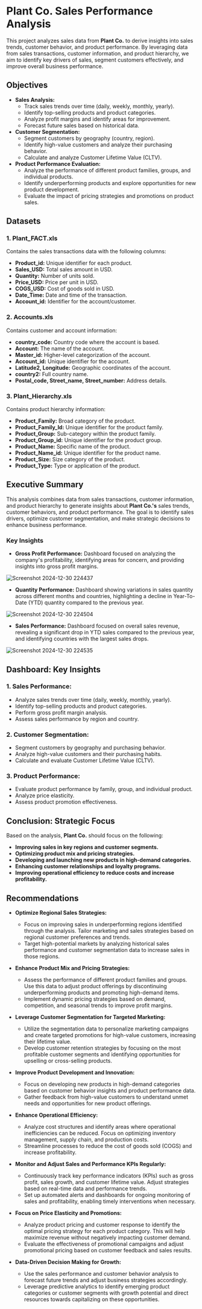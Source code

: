 # Plant Co. Sales Performance Analysis

This project analyzes sales data from **Plant Co.** to derive insights into sales trends, customer behavior, and product performance. By leveraging data from sales transactions, customer information, and product hierarchy, we aim to identify key drivers of sales, segment customers effectively, and improve overall business performance.

## Objectives

- **Sales Analysis:** 
    - Track sales trends over time (daily, weekly, monthly, yearly).
    - Identify top-selling products and product categories.
    - Analyze profit margins and identify areas for improvement.
    - Forecast future sales based on historical data.
- **Customer Segmentation:** 
    - Segment customers by geography (country, region).
    - Identify high-value customers and analyze their purchasing behavior.
    - Calculate and analyze Customer Lifetime Value (CLTV).
- **Product Performance Evaluation:** 
    - Analyze the performance of different product families, groups, and individual products.
    - Identify underperforming products and explore opportunities for new product development.
    - Evaluate the impact of pricing strategies and promotions on product sales.

## Datasets

### 1. **Plant_FACT.xls**
Contains the sales transactions data with the following columns:
- **Product_id:** Unique identifier for each product.
- **Sales_USD:** Total sales amount in USD.
- **Quantity:** Number of units sold.
- **Price_USD:** Price per unit in USD.
- **COGS_USD:** Cost of goods sold in USD.
- **Date_Time:** Date and time of the transaction.
- **Account_id:** Identifier for the account/customer.

### 2. **Accounts.xls**
Contains customer and account information:
- **country_code:** Country code where the account is based.
- **Account:** The name of the account.
- **Master_id:** Higher-level categorization of the account.
- **Account_id:** Unique identifier for the account.
- **Latitude2, Longitude:** Geographic coordinates of the account.
- **country2:** Full country name.
- **Postal_code, Street_name, Street_number:** Address details.

### 3. **Plant_Hierarchy.xls**
Contains product hierarchy information:
- **Product_Family:** Broad category of the product.
- **Product_Family_Id:** Unique identifier for the product family.
- **Product_Group:** Sub-category within the product family.
- **Product_Group_id:** Unique identifier for the product group.
- **Product_Name:** Specific name of the product.
- **Product_Name_id:** Unique identifier for the product name.
- **Product_Size:** Size category of the product.
- **Product_Type:** Type or application of the product.

## Executive Summary

This analysis combines data from sales transactions, customer information, and product hierarchy to generate insights about **Plant Co.'s** sales trends, customer behaviors, and product performance. The goal is to identify sales drivers, optimize customer segmentation, and make strategic decisions to enhance business performance.

### Key Insights

- **Gross Profit Performance:** Dashboard focused on analyzing the company's profitability, identifying areas for concern, and providing insights into gross profit margins.

![Screenshot 2024-12-30 224437](https://github.com/user-attachments/assets/c3c679de-18a0-4cf2-abf7-214434d32ac6)

  
- **Quantity Performance:** Dashboard showing variations in sales quantity across different months and countries, highlighting a decline in Year-To-Date (YTD) quantity compared to the previous year.

![Screenshot 2024-12-30 224504](https://github.com/user-attachments/assets/b0823b89-6564-4ba2-82b8-796b313051ed)


- **Sales Performance:** Dashboard focused on overall sales revenue, revealing a significant drop in YTD sales compared to the previous year, and identifying countries with the largest sales drops.

![Screenshot 2024-12-30 224535](https://github.com/user-attachments/assets/26336212-e9b4-4597-ba07-e6d319a2e344)


## Dashboard: Key Insights

### 1. **Sales Performance:**
   - Analyze sales trends over time (daily, weekly, monthly, yearly).
   - Identify top-selling products and product categories.
   - Perform gross profit margin analysis.
   - Assess sales performance by region and country.

### 2. **Customer Segmentation:**
   - Segment customers by geography and purchasing behavior.
   - Analyze high-value customers and their purchasing habits.
   - Calculate and evaluate Customer Lifetime Value (CLTV).

### 3. **Product Performance:**
   - Evaluate product performance by family, group, and individual product.
   - Analyze price elasticity.
   - Assess product promotion effectiveness.

## Conclusion: Strategic Focus

Based on the analysis, **Plant Co.** should focus on the following:

- **Improving sales in key regions and customer segments.**
- **Optimizing product mix and pricing strategies.**
- **Developing and launching new products in high-demand categories.**
- **Enhancing customer relationships and loyalty programs.**
- **Improving operational efficiency to reduce costs and increase profitability.**

## Recommendations

- **Optimize Regional Sales Strategies:** 
    - Focus on improving sales in underperforming regions identified through the analysis. Tailor marketing and sales strategies based on regional customer preferences and trends.
    - Target high-potential markets by analyzing historical sales performance and customer segmentation data to increase sales in those regions.

- **Enhance Product Mix and Pricing Strategies:**
    - Assess the performance of different product families and groups. Use this data to adjust product offerings by discontinuing underperforming products and promoting high-demand items.
    - Implement dynamic pricing strategies based on demand, competition, and seasonal trends to improve profit margins.
  
- **Leverage Customer Segmentation for Targeted Marketing:**
    - Utilize the segmentation data to personalize marketing campaigns and create targeted promotions for high-value customers, increasing their lifetime value.
    - Develop customer retention strategies by focusing on the most profitable customer segments and identifying opportunities for upselling or cross-selling products.
  
- **Improve Product Development and Innovation:**
    - Focus on developing new products in high-demand categories based on customer behavior insights and product performance data.
    - Gather feedback from high-value customers to understand unmet needs and opportunities for new product offerings.
  
- **Enhance Operational Efficiency:**
    - Analyze cost structures and identify areas where operational inefficiencies can be reduced. Focus on optimizing inventory management, supply chain, and production costs.
    - Streamline processes to reduce the cost of goods sold (COGS) and increase profitability.

- **Monitor and Adjust Sales and Performance KPIs Regularly:**
    - Continuously track key performance indicators (KPIs) such as gross profit, sales growth, and customer lifetime value. Adjust strategies based on real-time data and performance trends.
    - Set up automated alerts and dashboards for ongoing monitoring of sales and profitability, enabling timely interventions when necessary.

- **Focus on Price Elasticity and Promotions:**
    - Analyze product pricing and customer response to identify the optimal pricing strategy for each product category. This will help maximize revenue without negatively impacting customer demand.
    - Evaluate the effectiveness of promotional campaigns and adjust promotional pricing based on customer feedback and sales results.

- **Data-Driven Decision Making for Growth:**
    - Use the sales performance and customer behavior analysis to forecast future trends and adjust business strategies accordingly.
    - Leverage predictive analytics to identify emerging product categories or customer segments with growth potential and direct resources towards capitalizing on these opportunities.


